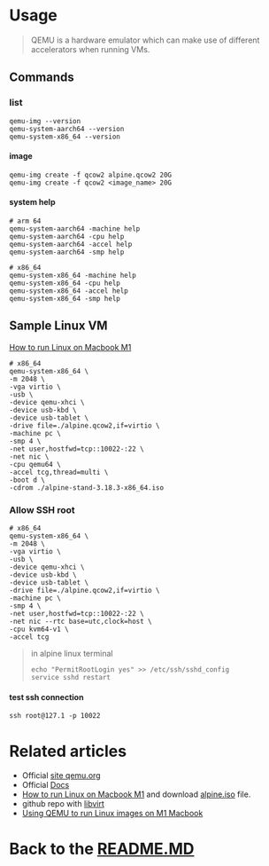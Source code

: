 # Usage

> QEMU is a hardware emulator which can make use of different accelerators when running VMs.

## Commands

### list

```shell
qemu-img --version
qemu-system-aarch64 --version
qemu-system-x86_64 --version
```

#### image

```shell
qemu-img create -f qcow2 alpine.qcow2 20G
qemu-img create -f qcow2 <image_name> 20G
```

#### system help

```shell
# arm 64
qemu-system-aarch64 -machine help
qemu-system-aarch64 -cpu help
qemu-system-aarch64 -accel help
qemu-system-aarch64 -smp help

# x86_64
qemu-system-x86_64 -machine help
qemu-system-x86_64 -cpu help
qemu-system-x86_64 -accel help
qemu-system-x86_64 -smp help
```

## Sample Linux VM
[How to run Linux on Macbook M1][qemu_alpine_to_m1]

```shell
# x86_64
qemu-system-x86_64 \
-m 2048 \
-vga virtio \
-usb \
-device qemu-xhci \
-device usb-kbd \
-device usb-tablet \
-drive file=./alpine.qcow2,if=virtio \
-machine pc \
-smp 4 \
-net user,hostfwd=tcp::10022-:22 \
-net nic \
-cpu qemu64 \
-accel tcg,thread=multi \
-boot d \
-cdrom ./alpine-stand-3.18.3-x86_64.iso
```

### Allow SSH root

```shell
# x86_64
qemu-system-x86_64 \
-m 2048 \
-vga virtio \
-usb \
-device qemu-xhci \
-device usb-kbd \
-device usb-tablet \
-drive file=./alpine.qcow2,if=virtio \
-machine pc \
-smp 4 \
-net user,hostfwd=tcp::10022-:22 \
-net nic --rtc base=utc,clock=host \
-cpu kvm64-v1 \
-accel tcg
```

> in alpine linux terminal
> ```shell
> echo "PermitRootLogin yes" >> /etc/ssh/sshd_config
> service sshd restart
> ```

#### test ssh connection
```shell
ssh root@127.1 -p 10022
```

# Related articles

* Official [site qemu.org][qemu_org]
* Official [Docs][qemu_docs]
* [How to run Linux on Macbook M1][qemu_alpine_to_m1] and download [alpine.iso][download_alpine_iso] file.
* github repo with [libvirt][github_qemu_libvirt]
* [Using QEMU to run Linux images on M1 Macbook][m1_qemu]

# Back to the [README.MD][readme]

[readme]:<../README.MD>

[qemu_org]:<https://www.qemu.org/>

[qemu_docs]:<https://www.qemu.org/docs/master/>

[qemu_alpine_to_m1]:<https://ahmetozer.org/How-to-run-Linux-on-Macbook-M1>

[download_alpine_iso]:<https://dl-cdn.alpinelinux.org/alpine/v3.18/releases/x86_64/alpine-standard-3.18.3-x86_64.iso>

[github_qemu_libvirt]:<https://github.com/alexscheitlin/libvirt-macos-m1>

[m1_qemu]:<https://www.whexy.com/posts/m1qemu>
